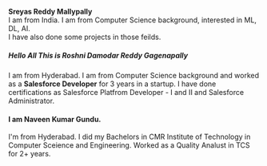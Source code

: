 
**Sreyas Reddy Mallypally**<br>
I am from India. I am from Computer Science background, interested in ML, DL, AI.<br>
I have also done some projects in those feilds.

##### Hello All This is Roshni Damodar Reddy Gagenapally

I am from Hyderabad. I am from Computer Science background and worked as a **Salesforce Developer** for 3 years in a startup. 
I have done certifications as Salesforce Platfrom Developer - I and II and Salesforce Administrator.

#### I am Naveen Kumar Gundu.
I'm from Hyderabad. I did my Bachelors in CMR Institute of Technology in Computer Sceience and Engineering. Worked as a Quality Analust in TCS for 2+ years.
